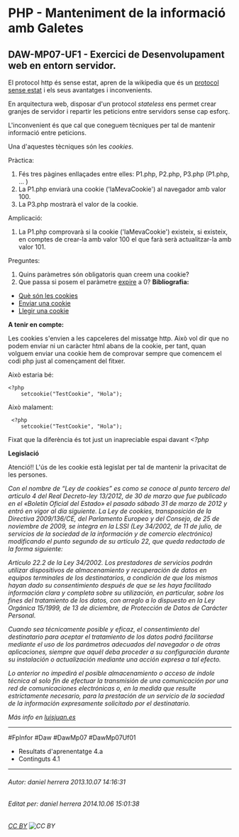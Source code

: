 # PHP - Manteniment de la informació amb Galetes
## DAW-MP07-UF1 - Exercici de Desenvolupament web en entorn servidor.
El protocol http és sense estat, apren de la wikipedia que és un [protocol sense estat](http://en.wikipedia.org/wiki/Stateless_protocol) i els seus avantatges i inconvenients.

En arquitectura web, disposar d'un protocol *stateless* ens permet crear granjes de servidor i repartir les peticions entre servidors sense cap esforç.

L'inconvenient és que cal que coneguem tècniques per tal de mantenir informació entre peticions.

Una d'aquestes tècniques són les *cookies*.

Pràctica:

 1. Fés tres pàgines enllaçades entre elles: P1.php, P2.php, P3.php (P1.php, ... )
 2. La P1.php enviarà una cookie ('laMevaCookie') al navegador amb valor 100. 
 3. La P3.php mostrarà el valor de la cookie.

Amplicació:

 1. La P1.php comprovarà si la cookie ('laMevaCookie')  existeix, si existeix, en comptes de crear-la amb valor 100 el que farà serà actualitzar-la amb valor 101.

Preguntes:

 1. Quins paràmetres són obligatoris quan creem una cookie?
 2. Que passa si posem el paràmetre [expire](http://es1.php.net/manual/es/function.setcookie.php) a 0?
**Bibliografia:**

 * [Què són les cookies](http://php.net/manual/es/features.cookies.php)
 * [Enviar una cookie](http://www.php.net/manual/es/function.setcookie.php)
 * [Llegir una cookie](http://www.php.net/manual/es/reserved.variables.cookies.php)

**A tenir en compte:**

Les cookies s'envien a les capceleres del missatge http. Això vol dir que no podem enviar ni un caràcter html abans de la cookie, per tant, quan volguem enviar una cookie hem de comprovar sempre que comencem el codi php just al començament del fitxer.

Això estaria bé:

    <?php  
        setcookie("TestCookie", "Hola");

Això malament:

     <?php  
        setcookie("TestCookie", "Hola");

Fixat que la diferència és tot just un inapreciable espai davant *<?php*

**Legislació**

Atenció!! L'ús de les cookie està legislat per tal de mantenir la privacitat de les persones.

*Con el nombre de “Ley de cookies” es como se conoce al punto tercero del articulo 4 del Real Decreto-ley 13/2012, de 30 de marzo que fue publicado en el «Boletín Oficial del Estado» el pasado sábado 31 de marzo de 2012 y entró en vigor al día siguiente. La Ley de cookies, transposición de la Directiva 2009/136/CE, del Parlamento Europeo y del Consejo, de 25 de noviembre de 2009, se integra en la LSSI (Ley 34/2002, de 11 de julio, de servicios de la sociedad de la información y de comercio electrónico) modificando el punto segundo de su artículo 22, que queda redactado de la forma siguiente:*

*Artículo 22.2 de la Ley 34/2002. Los prestadores de servicios podrán utilizar dispositivos de almacenamiento y recuperación de datos en equipos terminales de los destinatarios, a condición de que los mismos hayan dado su consentimiento después de que se les haya facilitado información clara y completa sobre su utilización, en particular, sobre los fines del tratamiento de los datos, con arreglo a lo dispuesto en la Ley Orgánica 15/1999, de 13 de diciembre, de Protección de Datos de Carácter Personal.*

*Cuando sea técnicamente posible y eficaz, el consentimiento del destinatario para aceptar el tratamiento de los datos podrá facilitarse mediante el uso de los parámetros adecuados del navegador o de otras aplicaciones, siempre que aquél deba proceder a su configuración durante su instalación o actualización mediante una acción expresa a tal efecto.*

*Lo anterior no impedirá el posible almacenamiento o acceso de índole técnica al solo fin de efectuar la transmisión de una comunicación por una red de comunicaciones electrónicas o, en la medida que resulte estrictamente necesario, para la prestación de un servicio de la sociedad de la información expresamente solicitado por el destinatario.*

*Más info en [luisjuan.es](http://www.luisjuan.es/seo/normativa-ue-sobre-cookies)*

---

#FpInfor #Daw #DawMp07 #DawMp07Uf01

* Resultats d'aprenentatge 4.a
* Continguts 4.1
---

###### Autor: daniel herrera 2013.10.07 14:16:31
###### Editat per: daniel herrera 2014.10.06 15:01:38
###### [CC BY](https://creativecommons.org/licenses/by/4.0/) ![CC BY](https://licensebuttons.net/l/by/3.0/80x15.png)
